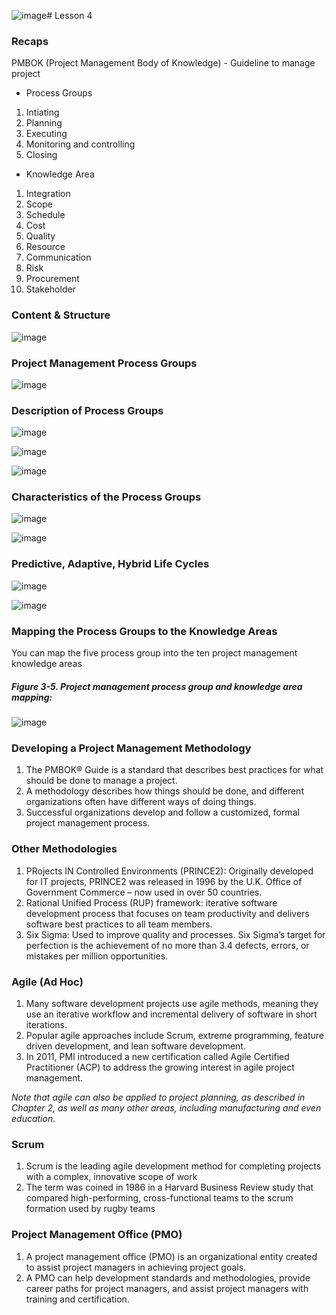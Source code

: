 ![image](https://github.com/TheDaniel3131/project-management-notes-and-others/assets/71692327/738116c7-209b-427b-91c9-a025ccf397bb)# Lesson 4

### Recaps
PMBOK (Project Management Body of Knowledge) - Guideline to manage project

- Process Groups
1. Intiating
2. Planning
3. Executing
4. Monitoring and controlling
5. Closing
 
- Knowledge Area
1. Integration
2. Scope
3. Schedule
4. Cost
5. Quality
6. Resource
7. Communication
8. Risk
9. Procurement
10. Stakeholder

### Content & Structure
![image](https://github.com/TheDaniel3131/project-management-notes-and-others/assets/71692327/16cbb4bf-2820-4e7f-a09d-6695b1841be6)

### Project Management Process Groups
![image](https://github.com/TheDaniel3131/project-management-notes-and-others/assets/71692327/ebc2bda9-b521-4cb6-b758-cb442b17e40f)

### Description of Process Groups
![image](https://github.com/TheDaniel3131/project-management-notes-and-others/assets/71692327/7719eb25-4584-466a-88bb-eaf5b4ae6c91)

![image](https://github.com/TheDaniel3131/project-management-notes-and-others/assets/71692327/b12d3f03-40f7-4761-99d3-7a99d6928786)

![image](https://github.com/TheDaniel3131/project-management-notes-and-others/assets/71692327/92a0e26a-0be9-401a-93b0-cedf332db9b6)

### Characteristics of the Process Groups
![image](https://github.com/TheDaniel3131/project-management-notes-and-others/assets/71692327/8a83774a-070d-4779-ae46-30cadac2a65c)

![image](https://github.com/TheDaniel3131/project-management-notes-and-others/assets/71692327/b117698d-3501-47d6-adfd-29e28d101a56)

### Predictive, Adaptive, Hybrid Life Cycles
![image](https://github.com/TheDaniel3131/project-management-notes-and-others/assets/71692327/38c58f41-0925-45d3-a862-31dd0d195d32)

![image](https://github.com/TheDaniel3131/project-management-notes-and-others/assets/71692327/383f9de6-d027-4786-a22f-aff6d46fec1f)

### Mapping the Process Groups to the Knowledge Areas
You can map the five process group into the ten project management knowledge areas

##### Figure 3-5. Project management process group and knowledge area mapping:
![image](https://github.com/TheDaniel3131/project-management-notes-and-others/assets/71692327/f0a80c17-cacc-4ffc-8c5f-7c53b62a61bb)

### Developing a Project Management Methodology
1. The PMBOK® Guide is a standard that describes best practices for what should be done to manage a project.
2. A methodology describes how things should be done, and different organizations often have different ways of doing things.
3. Successful organizations develop and follow a customized, formal project management process.

### Other Methodologies
1. PRojects IN Controlled Environments (PRINCE2): Originally developed for IT projects, PRINCE2 was released in 1996 by the U.K. Office of Government Commerce – now used in over 50 countries.
2. Rational Unified Process (RUP) framework:  iterative software development process that focuses on team productivity and delivers software best practices to all team members.
3. Six Sigma: Used to improve quality and processes. Six Sigma’s target for perfection is the achievement of no more than 3.4 defects, errors, or mistakes per million opportunities.

### Agile (Ad Hoc)
1. Many software development projects use agile methods, meaning they use an iterative workflow and incremental delivery of software in short iterations.
2. Popular agile approaches include Scrum, extreme programming, feature driven development, and lean software development. 
3. In 2011, PMI introduced a new certification called Agile Certified Practitioner (ACP) to address the growing interest in agile project management. 

*Note that agile can also be applied to project planning, as described in Chapter 2, as well as many other areas, including manufacturing and even education.*

### Scrum
1. Scrum is the leading agile development method for completing projects with a complex, innovative scope of work
2. The term was coined in 1986 in a Harvard Business Review study that compared high-performing, cross-functional teams to the scrum formation used by rugby teams

### Project Management Office (PMO)
1. A project management office (PMO) is an organizational entity created to assist project managers in achieving project goals.
2. A PMO can help development standards and methodologies, provide career paths for project managers, and assist project managers with training and certification.



